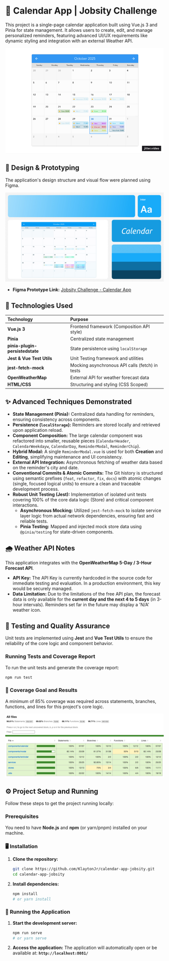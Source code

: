 # 📅 Calendar App | Jobsity Challenge

This project is a single-page calendar application built using Vue.js 3 and Pinia for state management. It allows users to create, edit, and manage personalized reminders, featuring advanced UI/UX requirements like dynamic styling and integration with an external Weather API.

![calendar-animation-gif](https://github.com/KlaytonJr/calendar-app-jobsity/blob/main/doc-content/calendar-animation.gif?raw=true)

## 🎨 Design & Prototyping

The application's design structure and visual flow were planned using Figma.

![figma-cover](https://github.com/KlaytonJr/calendar-app-jobsity/blob/main/doc-content/figma-cover.jpg?raw=true)

* **Figma Prototype Link:** [Jobsity Challenge - Calendar App](https://www.figma.com/design/vtbzJ5mMkrUbI4R1ZUqwNu/Jobsity-Challenge---Calendar-App?node-id=0-1&t=zBXNparSX2FZKDdN-1)

## 🚀 Technologies Used

| Technology | Purpose |
| :--- | :--- |
| **Vue.js 3** | Frontend framework (Composition API style) |
| **Pinia** | Centralized state management |
| **pinia-plugin-persistedstate** | State persistence using `localStorage` |
| **Jest & Vue Test Utils** | Unit Testing framework and utilities |
| **jest-fetch-mock** |	Mocking asynchronous API calls (fetch) in tests |
| **OpenWeatherMap** | External API for weather forecast data |
| **HTML/CSS** | Structuring and styling (CSS Scoped) |

## ✨ Advanced Techniques Demonstrated

* **State Management (Pinia):** Centralized data handling for reminders, ensuring consistency across components.
* **Persistence (`localStorage`):** Reminders are stored locally and retrieved upon application reload.
* **Component Composition:** The large calendar component was refactored into smaller, reusable pieces (`CalendarHeader`, `CalendarWeekdayw`, `CalendarDay`, `ReminderModal`, `ReminderChip`).
* **Hybrid Modal:** A single `ReminderModal.vue` is used for both **Creation** and **Editing**, simplifying maintenance and UI consistency.
* **External API Integration:** Asynchronous fetching of weather data based on the reminder's city and date.
* **Conventional Commits & Atomic Commits:** The Git history is structured using semantic prefixes (`feat`, `refactor`, `fix`, `docs`) with atomic changes (single, focused logical units) to ensure a clean and traceable development process.
* **Robust Unit Testing (Jest):** Implementation of isolated unit tests covering 100% of the core data logic (Store) and critical component interactions.
    * **Asynchronous Mocking:** Utilized `jest-fetch-mock` to isolate service layer logic from actual network dependencies, ensuring fast and reliable tests.
    * **Pinia Testing:** Mapped and injected mock store data using `@pinia/testing` for state-driven components.

## 🌧️ Weather API Notes

This application integrates with the **OpenWeatherMap 5-Day / 3-Hour Forecast API**.

* **API Key:** The API Key is currently hardcoded in the source code for immediate testing and evaluation. In a production environment, this key would be securely managed.
* **Data Limitation:** Due to the limitations of the free API plan, the forecast data is only available for the **current day and the next 4 to 5 days** (in 3-hour intervals). Reminders set far in the future may display a 'N/A' weather icon.

## 🧪 Testing and Quality Assurance

Unit tests are implemented using **Jest** and **Vue Test Utils** to ensure the reliability of the core logic and component behavior.

### Running Tests and Coverage Report

To run the unit tests and generate the coverage report:

```bash
npm run test
```

### 🎯 Coverage Goal and Results
A minimum of 85% coverage was required across statements, branches, functions, and lines for this project's core logic.

![coverage-image](https://github.com/KlaytonJr/calendar-app-jobsity/blob/main/doc-content/coverage-img.png?raw=true)

## ⚙️ Project Setup and Running

Follow these steps to get the project running locally:

### Prerequisites

You need to have **Node.js** and **npm** (or yarn/pnpm) installed on your machine.

### 🖥️ Installation

1.  **Clone the repository:**
    ```bash
    git clone https://github.com/KlaytonJr/calendar-app-jobsity.git
    cd calendar-app-jobsity
    ```

2.  **Install dependencies:**
    ```bash
    npm install
    # or yarn install
    ```

### 🚀 Running the Application

1.  **Start the development server:**
    ```bash
    npm run serve
    # or yarn serve
    ```

2.  **Access the application:**
    The application will automatically open or be available at:
    **`http://localhost:8081/`**